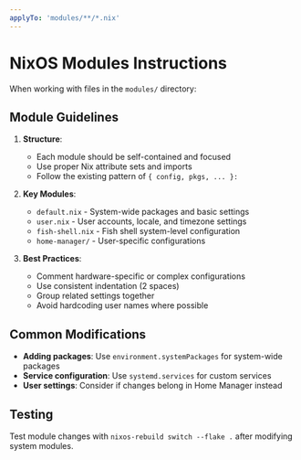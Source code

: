 ```yaml
---
applyTo: 'modules/**/*.nix'
---
```


# NixOS Modules Instructions

When working with files in the `modules/` directory:

## Module Guidelines

1. **Structure**:
   - Each module should be self-contained and focused
   - Use proper Nix attribute sets and imports
   - Follow the existing pattern of `{ config, pkgs, ... }:`

2. **Key Modules**:
   - `default.nix` - System-wide packages and basic settings
   - `user.nix` - User accounts, locale, and timezone settings
   - `fish-shell.nix` - Fish shell system-level configuration
   - `home-manager/` - User-specific configurations

3. **Best Practices**:
   - Comment hardware-specific or complex configurations
   - Use consistent indentation (2 spaces)
   - Group related settings together
   - Avoid hardcoding user names where possible

## Common Modifications

- **Adding packages**: Use `environment.systemPackages` for system-wide packages
- **Service configuration**: Use `systemd.services` for custom services  
- **User settings**: Consider if changes belong in Home Manager instead

## Testing

Test module changes with `nixos-rebuild switch --flake .` after modifying system modules.